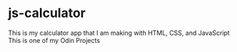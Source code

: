 # js-calculator
This is my calculator app that I am making with HTML, CSS, and JavaScript
This is one of my Odin Projects
